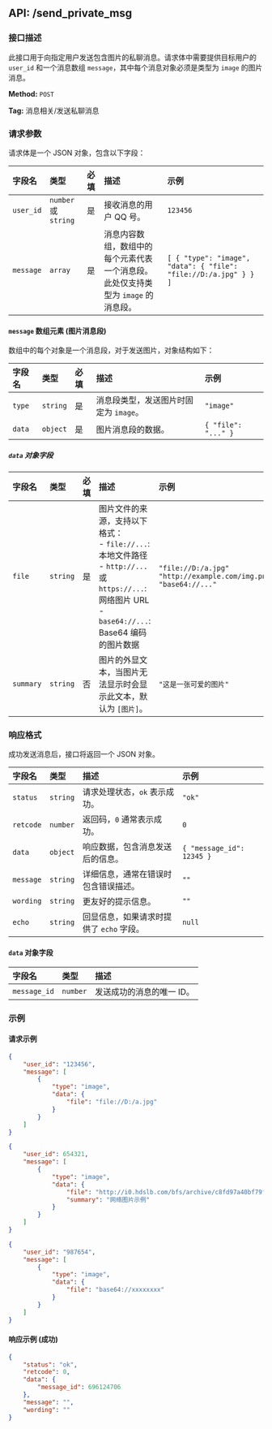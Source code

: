 ## API: /send_private_msg

### 接口描述

此接口用于向指定用户发送包含图片的私聊消息。请求体中需要提供目标用户的 `user_id` 和一个消息数组 `message`，其中每个消息对象必须是类型为 `image` 的图片消息。

**Method:** `POST`

**Tag:** 消息相关/发送私聊消息

### 请求参数

请求体是一个 JSON 对象，包含以下字段：

| 字段名   | 类型         | 必填 | 描述                                                                | 示例                                                              |
| :------- | :----------- | :--- | :------------------------------------------------------------------ | :---------------------------------------------------------------- |
| `user_id` | `number` 或 `string` | 是   | 接收消息的用户 QQ 号。                                                | `123456`                                                          |
| `message` | `array`      | 是   | 消息内容数组，数组中的每个元素代表一个消息段。此处仅支持类型为 `image` 的消息段。 | `[ { "type": "image", "data": { "file": "file://D:/a.jpg" } } ]` |

#### `message` 数组元素 (图片消息段)

数组中的每个对象是一个消息段，对于发送图片，对象结构如下：

| 字段名    | 类型     | 必填 | 描述                                                                                                                                                              | 示例             |
| :-------- | :------- | :--- | :-------------------------------------------------------------------------------------------------------------------------------------------------------------------------------- | :--------------- |
| `type`    | `string` | 是   | 消息段类型，发送图片时固定为 `image`。                                                                                                                              | `"image"`      |
| `data`    | `object` | 是   | 图片消息段的数据。                                                                                                                                                | `{ "file": "..." }` |

##### `data` 对象字段

| 字段名    | 类型     | 必填 | 描述                                                                                                                                                              | 示例                                                                 |
| :-------- | :------- | :--- | :-------------------------------------------------------------------------------------------------------------------------------------------------------------------------------- | :------------------------------------------------------------------- |
| `file`    | `string` | 是   | 图片文件的来源，支持以下格式：<br>- `file://...`: 本地文件路径<br>- `http://...` 或 `https://...`: 网络图片 URL<br>- `base64://...`: Base64 编码的图片数据                   | `"file://D:/a.jpg"`<br>`"http://example.com/img.png"`<br>`"base64://..."` |
| `summary` | `string` | 否   | 图片的外显文本，当图片无法显示时会显示此文本，默认为 `[图片]`。                                                                                                            | `"这是一张可爱的图片"`  |

### 响应格式

成功发送消息后，接口将返回一个 JSON 对象。

| 字段名    | 类型     | 描述                                   | 示例        |
| :-------- | :------- | :------------------------------------- | :---------- |
| `status`  | `string` | 请求处理状态，`ok` 表示成功。            | `"ok"`    |
| `retcode` | `number` | 返回码，`0` 通常表示成功。               | `0`         |
| `data`    | `object` | 响应数据，包含消息发送后的信息。         | `{ "message_id": 12345 }` |
| `message` | `string` | 详细信息，通常在错误时包含错误描述。       | `""`        |
| `wording` | `string` | 更友好的提示信息。                       | `""`        |
| `echo`    | `string` | 回显信息，如果请求时提供了 `echo` 字段。 | `null`      |

#### `data` 对象字段

| 字段名       | 类型     | 描述       |
| :----------- | :------- | :--------- |
| `message_id` | `number` | 发送成功的消息的唯一 ID。 |

### 示例

#### 请求示例

```json
{
    "user_id": "123456",
    "message": [
        {
            "type": "image",
            "data": {
                "file": "file://D:/a.jpg"
            }
        }
    ]
}
```

```json
{
    "user_id": 654321,
    "message": [
        {
            "type": "image",
            "data": {
                "file": "http://i0.hdslb.com/bfs/archive/c8fd97a40bf79f03e7b76cbc87236f612caef7b2.png",
                "summary": "网络图片示例"
            }
        }
    ]
}
```

```json
{
    "user_id": "987654",
    "message": [
        {
            "type": "image",
            "data": {
                "file": "base64://xxxxxxxx"
            }
        }
    ]
}
```

#### 响应示例 (成功)

```json
{
    "status": "ok",
    "retcode": 0,
    "data": {
        "message_id": 696124706
    },
    "message": "",
    "wording": ""
}
```